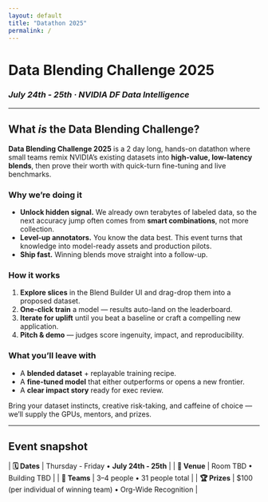 ```yaml
---
layout: default          
title: "Datathon 2025"
permalink: /
---
```


# Data Blending Challenge 2025 
### *July 24th - 25th · NVIDIA DF Data Intelligence* 

---

## What *is* the Data Blending Challenge?

**Data Blending Challenge 2025** is a 2 day long, hands-on datathon where small teams remix NVIDIA’s existing datasets into **high-value, low-latency blends**, then prove their worth with quick-turn fine-tuning and live benchmarks.

### Why we’re doing it
- **Unlock hidden signal.** We already own terabytes of labeled data, so the next accuracy jump often comes from **smart combinations**, not more collection.
- **Level-up annotators.** You know the data best. This event turns that knowledge into model-ready assets and production pilots.
- **Ship fast.** Winning blends move straight into a follow-up.

### How it works
1. **Explore slices** in the Blend Builder UI and drag-drop them into a proposed dataset.
2. **One-click train** a model — results auto-land on the leaderboard.
3. **Iterate for uplift** until you beat a baseline or craft a compelling new application.
4. **Pitch & demo** — judges score ingenuity, impact, and reproducibility.

### What you’ll leave with
- A **blended dataset** + replayable training recipe.
- A **fine-tuned model** that either outperforms or opens a new frontier.
- A **clear impact story** ready for exec review.

Bring your dataset instincts, creative risk-taking, and caffeine of choice — we’ll supply the GPUs, mentors, and prizes.

---

## Event snapshot

| **🗓 Dates** | Thursday - Friday • **July 24th - 25th** |
| **🏢 Venue** | Room TBD • Building TBD |
| **👥 Teams** | 3–4 people • 31 people total |
| **🏆 Prizes** | $100 (per individual of winning team) • Org-Wide Recognition |

&nbsp;


